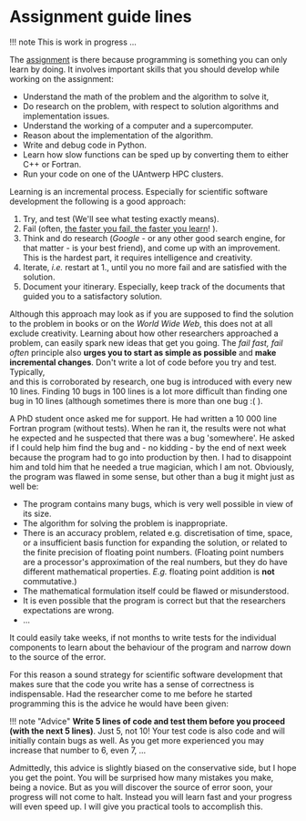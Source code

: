 # Assignment guide lines

!!! note 
    This is work in progress ...

The [assignment](assignment.md) is there because programming is something you can only learn by doing. It involves 
 important skills that you should develop while working on the assignment:

- Understand the math of the problem and the algorithm to solve it,
- Do research on the problem, with respect to solution algorithms and implementation issues.
- Understand the working of a computer and a supercomputer.
- Reason about the implementation of the algorithm.
- Write and debug code in Python. 
- Learn how slow functions can be sped up by converting them to either C++ or Fortran. 
- Run your code on one of the UAntwerp HPC clusters.

Learning is an incremental process. Especially for scientific software development the following is a good approach:

1. Try, and test (We'll see what testing exactly means). 
2. Fail (often, [the faster you fail, the faster you learn](https://testsigma.com/blog/test-automation-achieve-fail-fast-fail-often/)! ).  
3. Think and do research (*Google* - or any other good search engine, for that matter - is your best friend), and come 
   up with an improvement. This is the hardest part, it requires intelligence and creativity.
4. Iterate, *i.e.* restart at 1., until you no more fail and are satisfied with the solution.
5. Document your itinerary. Especially, keep track of the documents that guided you to a satisfactory solution.

Although this approach may look as if you are supposed to find the solution to the problem in books or on the *World 
Wide Web*, this does not at all exclude creativity. Learning about how other researchers approached a problem, can 
easily spark new ideas that get you going. The *fail fast, fail often* principle also **urges you to start as simple 
as possible** and **make incremental changes**. Don't write a lot of code before you try and test. Typically,  
and this is corroborated by research, one bug is introduced with every new 10 lines. Finding 10 bugs in 100 lines is 
a lot more difficult than finding one bug in 10 lines (although sometimes there is more than one bug :( ). 

A PhD student once asked me for support. He had written a 10 000 line Fortran program
(without tests). When he ran it, the results were not what he expected and he suspected that there was a bug 
'somewhere'. He asked if I could help him find the bug and - no kidding - by the end of next week because the 
program had to go into production by then. I had to disappoint him and told him that he needed a true magician, 
which I am not. Obviously, the program was flawed in some sense, but other than a bug it might just as well be:

- The program contains many bugs, which is very well possible in view of its size.
- The algorithm for solving the problem is inappropriate.
- There is an accuracy problem, related e.g. discretisation of time, space, or a insufficient basis function for 
  expanding the solution, or related to the finite precision of floating point numbers. (Floating point numbers are a 
  processor's approximation of the real numbers, but they do have different mathematical properties. *E.g.* floating 
  point addition is **not** commutative.)
- The mathematical formulation itself could be flawed or misunderstood.
- It is even possible that the program is correct but that the researchers expectations are wrong. 
- ...

It could easily take weeks, if not months to write tests for the individual components to learn about the behaviour 
of the program and narrow down to the source of the error. 

For this reason a sound strategy for scientific software development that makes sure that the code you write has a 
sense of correctness is indispensable. Had the researcher come to me before he started programming this is the 
advice he would have been given: 

!!! note "Advice"
    **Write 5 lines of code and test them before you proceed (with the next 5 lines)**. Just 5, not 10! Your test 
    code is also code and will initially contain bugs as well. As you get more experienced you may increase that 
    number  to 6, even 7, ...  

Admittedly, this advice is slightly biased on the conservative side, but I hope you get the point. You will be 
surprised how many mistakes you make, being a novice. But as you will discover the source of error soon, your 
progress will not come to halt. Instead you will learn fast and your progress will even speed up. I will give you 
practical tools to accomplish this. 